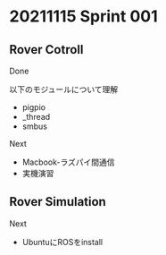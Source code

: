 # 20211115 Sprint 001

## Rover Cotroll

Done

以下のモジュールについて理解

- pigpio
- _thread
- smbus

Next

- Macbook-ラズパイ間通信
- 実機演習

## Rover Simulation

Next

- UbuntuにROSをinstall
